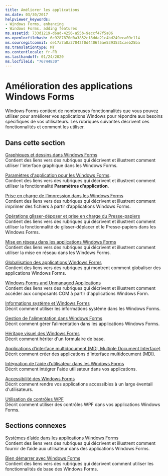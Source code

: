 ```yaml
---
title: Améliorer les applications
ms.date: 03/30/2017
helpviewer_keywords:
- Windows Forms, enhancing
- Windows Forms, adding features
ms.assetid: 733d1219-d6ad-4256-a55b-9eccf47f5a06
ms.openlocfilehash: 6c9287870d0a3852cf8dda21c4bd249eca09c114
ms.sourcegitcommit: de17a7a0a37042f0d4406f5ae5393531caeb25ba
ms.translationtype: MT
ms.contentlocale: fr-FR
ms.lasthandoff: 01/24/2020
ms.locfileid: "76744830"
---
```

# <a name="enhancing-windows-forms-applications"></a>Amélioration des applications Windows Forms
Windows Forms contient de nombreuses fonctionnalités que vous pouvez utiliser pour améliorer vos applications Windows pour répondre aux besoins spécifiques de vos utilisateurs. Les rubriques suivantes décrivent ces fonctionnalités et comment les utiliser.  
  
## <a name="in-this-section"></a>Dans cette section  
 [Graphiques et dessins dans Windows Forms](graphics-and-drawing-in-windows-forms.md)  
 Contient des liens vers des rubriques qui décrivent et illustrent comment utiliser l'interface graphique dans les Windows Forms.  
  
 [Paramètres d'application pour les Windows Forms](application-settings-for-windows-forms.md).  
 Contient des liens vers des rubriques qui décrivent et illustrent comment utiliser la fonctionnalité **Paramètres d’application**.  
  
 [Prise en charge de l’impression dans les Windows Forms](windows-forms-print-support.md)  
 Contient des liens vers des rubriques qui décrivent et illustrent comment imprimer des fichiers à partir d’applications Windows Forms.  
  
 [Opérations glisser-déposer et prise en charge du Presse-papiers](drag-and-drop-operations-and-clipboard-support.md)  
 Contient des liens vers des rubriques qui décrivent et illustrent comment utiliser la fonctionnalité de glisser-déplacer et le Presse-papiers dans les Windows Forms.  
  
 [Mise en réseau dans les applications Windows Forms](networking-in-windows-forms-applications.md)  
 Contient des liens vers des rubriques qui décrivent et illustrent comment utiliser la mise en réseau dans les Windows Forms.  
  
 [Globalisation des applications Windows Forms](globalizing-windows-forms.md)  
 Contient des liens vers des rubriques qui montrent comment globaliser des applications Windows Forms.  
  
 [Windows Forms and Unmanaged Applications](windows-forms-and-unmanaged-applications.md)  
 Contient des liens vers des rubriques qui décrivent et illustrent comment accéder aux composants COM à partir d'applications Windows Form.  
  
 [Informations système et Windows Forms](system-information-and-windows-forms.md)  
 Décrit comment utiliser les informations système dans les Windows Forms.  
  
 [Gestion de l'alimentation dans Windows Forms](power-management-in-windows-forms.md)  
 Décrit comment gérer l’alimentation dans les applications Windows Forms.  
  
 [Héritage visuel des Windows Forms](windows-forms-visual-inheritance.md)  
 Décrit comment hériter d'un formulaire de base.  
  
 [Applications d’interface multidocument (MDI, Multiple Document Interface)](multiple-document-interface-mdi-applications.md)  
 Décrit comment créer des applications d'interface multidocument (MDI).  
  
 [Intégration de l’aide d’utilisateur dans les Windows Forms](integrating-user-help-in-windows-forms.md)  
 Décrit comment intégrer l'aide utilisateur dans vos applications.  
  
 [Accessibilité des Windows Forms](windows-forms-accessibility.md)  
 Décrit comment rendre vos applications accessibles à un large éventail d'utilisateurs.  
  
 [Utilisation de contrôles WPF](using-wpf-controls.md)  
 Décrit comment utiliser des contrôles WPF dans vos applications Windows Forms.  
  
## <a name="related-sections"></a>Sections connexes  
 [Systèmes d’aide dans les applications Windows Forms](help-systems-in-windows-forms-applications.md)  
 Contient des liens vers des rubriques qui décrivent et illustrent comment fournir de l’aide aux utilisateur dans des applications Windows Forms.  
  
 [Bien démarrer avec Windows Forms](../getting-started-with-windows-forms.md)  
 Contient des liens vers des rubriques qui décrivent comment utiliser les fonctionnalités de base des Windows Forms.
